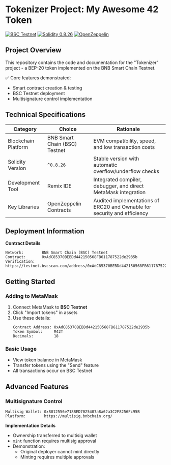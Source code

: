 # Tokenizer Project: My Awesome 42 Token

[![BSC Testnet](https://img.shields.io/badge/Network-BSC_Testnet-yellow)](https://www.bnbchain.org/en)
[![Solidity 0.8.26](https://img.shields.io/badge/Solidity-0.8.26-blue)](https://docs.soliditylang.org/en/v0.8.26/)
[![OpenZeppelin](https://img.shields.io/badge/Library-OpenZeppelin-green)](https://docs.openzeppelin.com/contracts/4.x/)

## Project Overview
This repository contains the code and documentation for the "Tokenizer" project - a BEP-20 token implemented on the BNB Smart Chain Testnet.

✅ Core features demonstrated:
- Smart contract creation & testing
- BSC Testnet deployment
- Multisignature control implementation

## Technical Specifications
| Category           | Choice                          | Rationale                                                                 |
|--------------------|---------------------------------|---------------------------------------------------------------------------|
| Blockchain Platform| BNB Smart Chain (BSC) Testnet   | EVM compatibility, speed, and low transaction costs                      |
| Solidity Version   | `^0.8.26`                      | Stable version with automatic overflow/underflow checks                   |
| Development Tool   | Remix IDE                      | Integrated compiler, debugger, and direct MetaMask integration            |
| Key Libraries      | OpenZeppelin Contracts         | Audited implementations of ERC20 and Ownable for security and efficiency  |

## Deployment Information
**Contract Details**  
```solidity
Network:        BNB Smart Chain (BSC) Testnet
Contract:       0xAdC85370BEBDd442150568FB611787522de2935b
Verification:   https://testnet.bscscan.com/address/0xAdC85370BEBDd442150568FB611787522de2935b#code
```

## Getting Started

### Adding to MetaMask
1. Connect MetaMask to **BSC Testnet**
2. Click "Import tokens" in assets
3. Use these details:
   ```
   Contract Address: 0xAdC85370BEBDd442150568FB611787522de2935b
   Token Symbol:     M42T
   Decimals:         18
   ```

### Basic Usage
- View token balance in MetaMask
- Transfer tokens using the "Send" feature
- All transactions occur on BSC Testnet

## Advanced Features

### Multisignature Control
```solidity
Multisig Wallet: 0xB012556e718BED7025407a8a62a3C2F8256Fc95B
Platform:        https://multisig.bnbchain.org/
```

**Implementation Details**  
- Ownership transferred to multisig wallet
- `mint` function requires multisig approval
- Demonstration:
  - Original deployer cannot mint directly
  - Minting requires multiple approvals